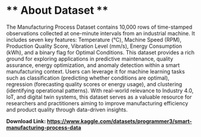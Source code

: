 # ** About Dataset **

The Manufacturing Process Dataset contains 10,000 rows of time-stamped observations collected at one-minute intervals from an industrial machine. It includes seven key features: Temperature (°C), Machine Speed (RPM), Production Quality Score, Vibration Level (mm/s), Energy Consumption (kWh), and a binary flag for Optimal Conditions. This dataset provides a rich ground for exploring applications in predictive maintenance, quality assurance, energy optimization, and anomaly detection within a smart manufacturing context. Users can leverage it for machine learning tasks such as classification (predicting whether conditions are optimal), regression (forecasting quality scores or energy usage), and clustering (identifying operational patterns). With real-world relevance to Industry 4.0, IoT, and digital twin systems, this dataset serves as a valuable resource for researchers and practitioners aiming to improve manufacturing efficiency and product quality through data-driven insights.

**Download Link: https://www.kaggle.com/datasets/programmer3/smart-manufacturing-process-data**
